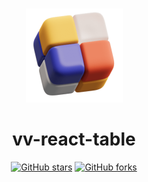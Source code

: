 <br />
<p align="center">
<img src="https://github.com/lyh0371/vv-react-table/blob/master/public/logo.png" alt="sp-ui" height="150">
<h1 align="center">vv-react-table</h1>
</p>
<p align="center">
<a href="https://github.com/lyh0371/web-norm/vv-react-table"><img alt="GitHub stars" src="https://img.shields.io/github/stars/lyh0371/vv-react-table"></a>
<a href="https://github.com/lyh0371/web-norm/vv-react-table"><img alt="GitHub forks" src="https://img.shields.io/github/forks/lyh0371/vv-react-table"></a>
</p>
